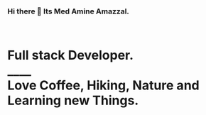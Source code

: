 ### Hi there 👋 Its  Med Amine Amazzal.
<br>
<h1 style="color=red">Full stack Developer. <br>____ <br>Love Coffee, Hiking, Nature and Learning new Things.</h1>

